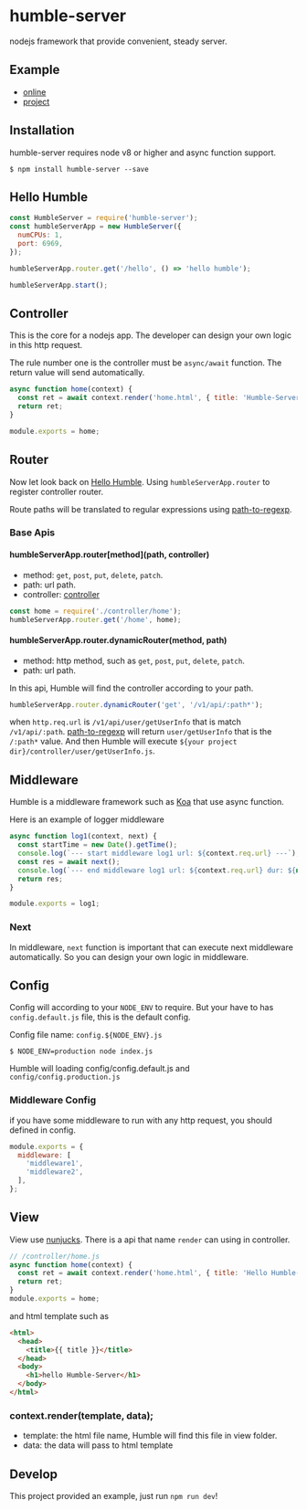 # humble-server
nodejs framework that provide convenient, steady server.

## Example
 - [online](http://144.202.112.189:6969/home)
 - [project](https://github.com/stephenkingsley/humble-server-example)

## Installation
humble-server requires node v8 or higher and async function support.

    $ npm install humble-server --save

## Hello Humble
```js
const HumbleServer = require('humble-server');
const humbleServerApp = new HumbleServer({
  numCPUs: 1,
  port: 6969,
});

humbleServerApp.router.get('/hello', () => 'hello humble');

humbleServerApp.start();
```

## Controller
This is the core for a nodejs app. The developer can design your own logic in this http request.

The rule number one is the controller must be `async/await` function. The return value will send automatically.

```js
async function home(context) {
  const ret = await context.render('home.html', { title: 'Humble-Server' });
  return ret;
}

module.exports = home;
```

## Router
Now let look back on [Hello Humble](#hello-humble). Using `humbleServerApp.router` to register controller router.

Route paths will be translated to regular expressions using [path-to-regexp](https://github.com/pillarjs/path-to-regexp).

### Base Apis

#### humbleServerApp.router[method](path, controller)
 - method: `get`, `post`, `put`, `delete`, `patch`. 
 - path: url path.
 - controller: [controller](#controller)

```js
const home = require('./controller/home');
humbleServerApp.router.get('/home', home);
```

#### humbleServerApp.router.dynamicRouter(method, path)
 - method: http method, such as `get`, `post`, `put`, `delete`, `patch`.
 - path: url path.

In this api, Humble will find the controller according to your path.

```js
humbleServerApp.router.dynamicRouter('get', '/v1/api/:path*');
```

when `http.req.url` is `/v1/api/user/getUserInfo` that is match `/v1/api/:path`. [path-to-regexp](https://github.com/pillarjs/path-to-regexp) will return `user/getUserInfo` that is the `/:path*` value. And then Humble will execute `${your project dir}/controller/user/getUserInfo.js`.

## Middleware
Humble is a middleware framework such as [Koa](https://github.com/koajs/koa) that use async function.

Here is an example of logger middleware

```js
async function log1(context, next) {
  const startTime = new Date().getTime();
  console.log(`--- start middleware log1 url: ${context.req.url} ---`);
  const res = await next();
  console.log(`--- end middleware log1 url: ${context.req.url} dur: ${new Date().getTime() - startTime} ---`);
  return res;
}

module.exports = log1;
```

### Next
In middleware, `next` function is important that can execute next middleware automatically. So you can design your own logic in middleware.

## Config
Config will according to your `NODE_ENV` to require. But your have to has `config.default.js` file, this is the default config. 

Config file name: `config.${NODE_ENV}.js`

    $ NODE_ENV=production node index.js

Humble will loading config/config.default.js and `config/config.production.js`

### Middleware Config
if you have some middleware to run with any http request, you should defined in config.

```js
module.exports = {
  middleware: [
    'middleware1',
    'middleware2',
  ],
};

```

## View
View use [nunjucks](https://mozilla.github.io/nunjucks/). There is a api that name `render` can using in controller.

```js
// /controller/home.js
async function home(context) {
  const ret = await context.render('home.html', { title: 'Hello Humble-Server' });
  return ret;
}
module.exports = home;
```

and html template such as

```html
<html>
  <head>
    <title>{{ title }}</title>
  </head>
  <body>
    <h1>hello Humble-Server</h1>
  </body>
</html>
```

### context.render(template, data);
 - template: the html file name, Humble will find this file in view folder.
 - data: the data will pass to html template

## Develop
This project provided an example, just run `npm run dev`!

